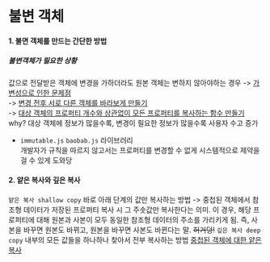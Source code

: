 # 불변 객체
#### 1. 불면 객체를 만드는 간단한 방법
##### 불변객체가 필요한 상황
값으로 전달받은 객체에 변경을 가하더라도 원본 객체는 변하지 않아야하는 경우
    -> [가변성으로 인한 문제점]()\
    -> [변경 전후 서로 다른 객체를 바라보게 만들기]()\
    -> [대상 객체의 프로퍼티 개수와 상관없이 모든 프로퍼티를 복사하는 함수 만들기]() why? 대상 객체에 정보가 많을수록, 변경이 필요한 정보가 많을수록 사용자 수고 증가
- `immutable.js` `baobab.js` 라이브러리\
개발자가 규칙을 따르지 않고서는 프로퍼티를 변경할 수 없게 시스템적으로 제약을 걸 수 있게 도와당
#### 2. 얕은 복사와 깊은 복사
`얕은 복사 shallow copy` 바로 아래 단계의 값만 복사하는 방법 -> 중첩된 객체에서 참조형 데이터가 저장된 프로퍼티 복사 시 그 주솟값만 복사한다는 의미. 이 경우, 해당 프로퍼티에 대해 원본과 사본이 모두 동일한 참조형 데이터의 주소를 가리키게 됨. 즉, 사본을 바꾸면 원본도 바뀌고, 원본을 바꾸면 사본도 바뀐다는 말. ~~허거덩!~~
`깊은 복사 deep copy` 내부의 모든 값들을 하나하나 찾아서 전부 복사하는 방법
[중첩된 객체에 대한 얕은 복사]()


